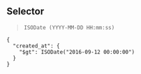 ## Selector

> `ISODate (YYYY-MM-DD HH:mm:ss)`

```
{
  "created_at": {
    "$gt": ISODate("2016-09-12 00:00:00")
  }
}
```
